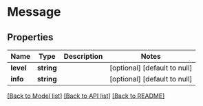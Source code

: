 # Message

## Properties
Name | Type | Description | Notes
------------ | ------------- | ------------- | -------------
**level** | **string** |  | [optional] [default to null]
**info** | **string** |  | [optional] [default to null]

[[Back to Model list]](../README.md#documentation-for-models) [[Back to API list]](../README.md#documentation-for-api-endpoints) [[Back to README]](../README.md)



